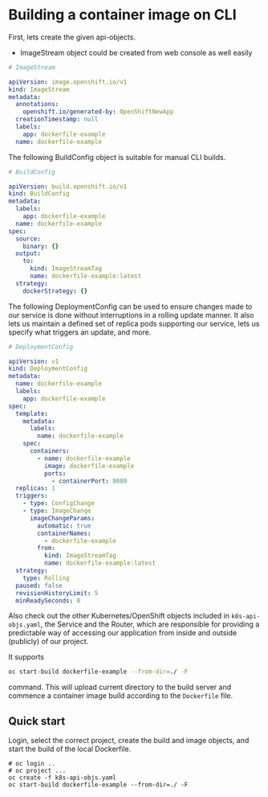 # Building a container image on CLI

First, lets create the given api-objects.

* ImageStream object could be created from web console as well easily

```yaml
# ImageStream

apiVersion: image.openshift.io/v1
kind: ImageStream
metadata:
  annotations:
    openshift.io/generated-by: OpenShiftNewApp
  creationTimestamp: null
  labels:
    app: dockerfile-example
  name: dockerfile-example
```

The following BuildConfig object is suitable for manual CLI builds. 
```yaml
# BuildConfig

apiVersion: build.openshift.io/v1
kind: BuildConfig
metadata:
  labels:
    app: dockerfile-example
  name: dockerfile-example
spec:
  source: 
    binary: {}
  output:
    to:
      kind: ImageStreamTag
      name: dockerfile-example:latest
  strategy:
    dockerStrategy: {}
```

The following DeploymentConfig can be used to ensure changes made to our 
service is done without interruptions in a rolling update manner. It also 
lets us maintain a defined set of replica pods supporting our service, lets 
us specify what triggers an update, and more. 

```yaml
# DeploymentConfig

apiVersion: v1
kind: DeploymentConfig
metadata:
  name: dockerfile-example
  labels:
    app: dockerfile-example
spec:
  template: 
    metadata:
      labels:
        name: dockerfile-example
    spec:
      containers:
        - name: dockerfile-example
          image: dockerfile-example
          ports:
            - containerPort: 8080
  replicas: 1 
  triggers:
    - type: ConfigChange 
    - type: ImageChange
      imageChangeParams:
        automatic: true
        containerNames:
          - dockerfile-example
        from:
          kind: ImageStreamTag
          name: dockerfile-example:latest
  strategy: 
    type: Rolling
  paused: false 
  revisionHistoryLimit: 5 
  minReadySeconds: 0
```

Also check out the other Kubernetes/OpenShift objects included in `k8s-api-objs.yaml`, the Service and the Router, which 
are responsible for providing a predictable way of accessing our application from inside and outside (publicly) of our project.  


It supports 
```bash
oc start-build dockerfile-example --from-dir=./ -F
```

command. This will upload current directory to the build server and commence
a container image build according to the `Dockerfile` file.

## Quick start

Login, select the correct project, create the build and image objects, and start the build of the local Dockerfile.

```
# oc login ..
# oc project ...
oc create -f k8s-api-objs.yaml
oc start-build dockerfile-example --from-dir=./ -F
```

